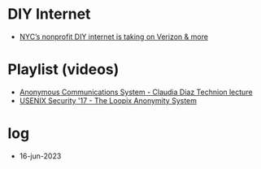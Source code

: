 # DIY Internet
- [NYC’s nonprofit DIY internet is taking on Verizon & more](https://www.freethink.com/series/just-might-work/mesh-internet)

# Playlist (videos)
- [Anonymous Communications System - Claudia Diaz Technion lecture](https://www.youtube.com/watch?v=fhqabqmzpqE)
- [USENIX Security '17 - The Loopix Anonymity System](https://www.youtube.com/watch?v=R-yEqLX_UvI)


# log
- 16-jun-2023
